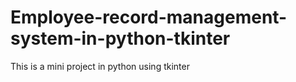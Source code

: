 # Employee-record-management-system-in-python-tkinter
This is a mini project in python using tkinter
